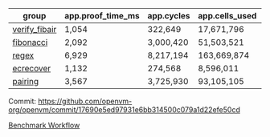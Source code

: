 | group | app.proof_time_ms | app.cycles | app.cells_used | leaf.proof_time_ms | leaf.cycles | leaf.cells_used |
| -- | -- | -- | -- | -- | -- | -- |
| [verify_fibair](https://github.com/openvm-org/openvm/blob/benchmark-results/benchmarks-pr/1926/verify_fibair-17690e5ed97931e6bb314500c079a1d22efe50cd.md) | 1,054 |  322,649 |  17,671,796 |- | - | - |
| [fibonacci](https://github.com/openvm-org/openvm/blob/benchmark-results/benchmarks-pr/1926/fibonacci-17690e5ed97931e6bb314500c079a1d22efe50cd.md) | 2,092 |  3,000,420 |  51,503,521 |- | - | - |
| [regex](https://github.com/openvm-org/openvm/blob/benchmark-results/benchmarks-pr/1926/regex-17690e5ed97931e6bb314500c079a1d22efe50cd.md) | 6,929 |  8,217,194 |  163,669,874 |- | - | - |
| [ecrecover](https://github.com/openvm-org/openvm/blob/benchmark-results/benchmarks-pr/1926/ecrecover-17690e5ed97931e6bb314500c079a1d22efe50cd.md) | 1,132 |  274,568 |  8,596,011 |- | - | - |
| [pairing](https://github.com/openvm-org/openvm/blob/benchmark-results/benchmarks-pr/1926/pairing-17690e5ed97931e6bb314500c079a1d22efe50cd.md) | 3,567 |  3,725,930 |  93,105,105 |- | - | - |


Commit: https://github.com/openvm-org/openvm/commit/17690e5ed97931e6bb314500c079a1d22efe50cd

[Benchmark Workflow](https://github.com/openvm-org/openvm/actions/runs/16712080225)
